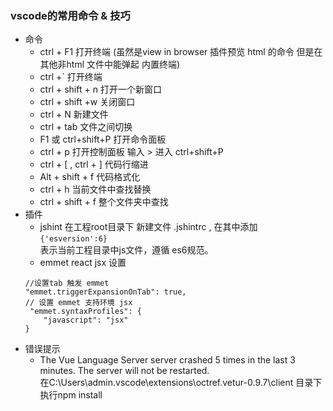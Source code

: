 ### vscode的常用命令 & 技巧

- 命令
    - ctrl + F1 打开终端  (虽然是view in browser 插件预览 html 的命令 但是在其他非html 文件中能弹起 内置终端)  
    - ctrl +` 打开终端
    - ctrl + shift + n  打开一个新窗口  
    - ctrl + shift +w  关闭窗口  
    - ctrl + N 新建文件  
    - ctrl + tab 文件之间切换 
    - F1 或 ctrl+shift+P 打开命令面板 
    - ctrl + p 打开控制面板 输入 > 进入 ctrl+shift+P  
    - ctrl + [ , ctrl + ] 代码行缩进 
    - Alt + shift + f  代码格式化  
    - ctrl + h 当前文件中查找替换
    - ctrl + shift + f 整个文件夹中查找 
- 插件
    - jshint  在工程root目录下 新建文件 .jshintrc , 
    在其中添加 `{'esversion':6} `  
    表示当前工程目录中js文件，遵循 es6规范。
    - emmet react jsx 设置
    ``` 
    //设置tab 触发 emmet
    "emmet.triggerExpansionOnTab": true,
    // 设置 emmet 支持环境 jsx
     "emmet.syntaxProfiles": { 
        "javascript": "jsx"
    } 
- 错误提示
    - The Vue Language Server server crashed 5 times in the last 3 minutes. The server will not be restarted.   
    在C:\Users\admin\.vscode\extensions\octref.vetur-0.9.7\client 目录下执行npm install 